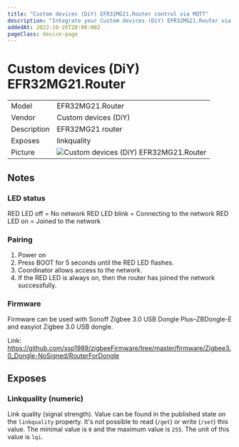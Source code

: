 ```yaml
---
title: "Custom devices (DiY) EFR32MG21.Router control via MQTT"
description: "Integrate your Custom devices (DiY) EFR32MG21.Router via Zigbee2MQTT with whatever smart home infrastructure you are using without the vendor's bridge or gateway."
addedAt: 2022-10-26T20:00:00Z
pageClass: device-page
---
```


<!-- !!!! -->
<!-- ATTENTION: This file is auto-generated through docgen! -->
<!-- You can only edit the "Notes"-Section between the two comment lines "Notes BEGIN" and "Notes END". -->
<!-- Do not use h1 or h2 heading within "## Notes"-Section. -->
<!-- !!!! -->

# Custom devices (DiY) EFR32MG21.Router

|     |     |
|-----|-----|
| Model | EFR32MG21.Router  |
| Vendor  | Custom devices (DiY)  |
| Description | EFR32MG21 router |
| Exposes | linkquality |
| Picture | ![Custom devices (DiY) EFR32MG21.Router](https://www.zigbee2mqtt.io/images/devices/EFR32MG21.Router.jpg) |


<!-- Notes BEGIN: You can edit here. Add "## Notes" headline if not already present. -->
## Notes

### LED status

RED LED off = No network
RED LED blink = Connecting to the network
RED LED on = Joined to the network

### Pairing

1) Power on
2) Press BOOT for 5 seconds until the RED LED flashes.
3) Coordinator allows access to the network.
4) If the RED LED is always on, then the router has joined the network successfully.

### Firmware

Firmware can be used with Sonoff Zigbee 3.0 USB Dongle Plus–ZBDongle-E and easyiot Zigbee 3.0 USB dongle.

Link: https://github.com/xsp1989/zigbeeFirmware/tree/master/firmware/Zigbee3.0_Dongle-NoSigned/RouterForDongle
<!-- Notes END: Do not edit below this line -->



## Exposes

### Linkquality (numeric)
Link quality (signal strength).
Value can be found in the published state on the `linkquality` property.
It's not possible to read (`/get`) or write (`/set`) this value.
The minimal value is `0` and the maximum value is `255`.
The unit of this value is `lqi`.

